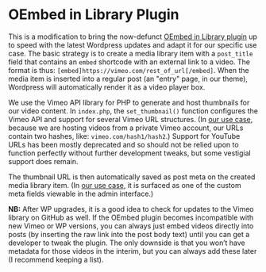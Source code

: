 # OEmbed in Library Plugin
This is a modification to bring the now-defunct [OEmbed in Library plugin](https://wordpress.org/plugins/oembed-in-library/) up to speed with the latest Wordpress updates and adapt it for our specific use case. The basic strategy is to create a media library item with a `post_title` field that contains an `embed` shortcode with an external link to a video. The format is thus: `[embed]https://vimeo.com/rest_of_url[/embed]`. When the media item is inserted into a regular post (an "entry" page, in our theme), Wordpress will automatically render it as a video player box. 

We use the Vimeo API library for PHP to generate and host thumbnails for our video content. In `index.php`, the `set_thumbnail()` function configures the Vimeo API and support for several Vimeo URL structures. (In [our use case](https://github.com/hackcurio/hackcurio_theme), because we are hosting videos from a private Vimeo account, our URLs contain two hashes, like: `vimeo.com/hash1/hash2`.) Support for YouTube URLs has been mostly deprecated and so should not be relied upon to function perfectly without further development tweaks, but some vestigial support does remain.  

The thumbnail URL is then automatically saved as post meta on the created media library item. (In [our use case](https://github.com/hackcurio/hackcurio_theme), it is surfaced as one of the custom meta fields viewable in the admin interface.) 

**NB:** After WP upgrades, it is a good idea to check for updates to the Vimeo library on GitHub as well. If the OEmbed plugin becomes incompatible with new Vimeo or WP versions, you can always just embed videos directly into posts (by inserting the raw link into the post body text) until you can get a developer to tweak the plugin. The only downside is that you won’t have metadata for those videos in the interim, but you can always add these later (I recommend keeping a list). 
